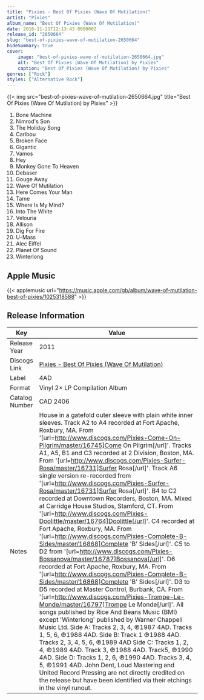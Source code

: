 ```yaml
---
title: "Pixies - Best Of Pixies (Wave Of Mutilation)"
artist: "Pixies"
album_name: "Best Of Pixies (Wave Of Mutilation)"
date: 2016-11-21T12:13:43.000000Z
release_id: "2650664"
slug: "best-of-pixies-wave-of-mutilation-2650664"
hideSummary: true
cover:
    image: "best-of-pixies-wave-of-mutilation-2650664.jpg"
    alt: "Best Of Pixies (Wave Of Mutilation) by Pixies"
    caption: "Best Of Pixies (Wave Of Mutilation) by Pixies"
genres: ["Rock"]
styles: ["Alternative Rock"]
---
```


{{< img src="best-of-pixies-wave-of-mutilation-2650664.jpg" title="Best Of Pixies (Wave Of Mutilation) by Pixies" >}}

<!-- section break -->

1. Bone Machine
2. Nimrod's Son
3. The Holiday Song
4. Caribou
5. Broken Face
6. Gigantic
7. Vamos
8. Hey
9. Monkey Gone To Heaven
10. Debaser
11. Gouge Away
12. Wave Of Mutilation
13. Here Comes Your Man
14. Tame
15. Where Is My Mind?
16. Into The White
17. Velouria
18. Allison
19. Dig For Fire
20. U-Mass
21. Alec Eiffel
22. Planet Of Sound
23. Winterlong

<!-- section break -->




## Apple Music
{{< applemusic url="https://music.apple.com/gb/album/wave-of-mutilation-best-of-pixies/1025318588" >}}






## Release Information
|  Key           | Value                                                |
| ---------------| ---------------------------------------------------- |
| Release Year   | 2011                                   |
| Discogs Link   | [Pixies - Best Of Pixies (Wave Of Mutilation)](https://www.discogs.com/release/2650664-Pixies-Best-Of-Pixies-Wave-Of-Mutilation) |
| Label          | 4AD |
| Format         | Vinyl 2× LP Compilation Album |
| Catalog Number | CAD 2406 |
| Notes | House in a gatefold outer sleeve with plain white inner sleeves.    Track A2 to A4 recorded at Fort Apache, Roxbury, MA. From '[url=http://www.discogs.com/Pixies-Come-On-Pilgrim/master/16745]Come On Pilgrim[/url]'.  Tracks A1, A5, B1 and C3 recorded at 2 Division, Boston, MA. From '[url=http://www.discogs.com/Pixies-Surfer-Rosa/master/16731]Surfer Rosa[/url]'.  Track A6 single version re-recorded from '[url=http://www.discogs.com/Pixies-Surfer-Rosa/master/16731]Surfer Rosa[/url]'.  B4 to C2 recorded at Downtown Recorders, Boston, MA. Mixed at Carridge House Studios, Stamford, CT. From '[url=http://www.discogs.com/Pixies-Doolittle/master/16764]Doolittle[/url]'.  C4 recorded at Fort Apache, Roxbury, MA. From '[url=http://www.discogs.com/Pixies-Complete-B-Sides/master/16868]Complete 'B' Sides[/url]'.  C5 to D2 from '[url=http://www.discogs.com/Pixies-Bossanova/master/16787]Bossanova[/url]'.  D6 recorded at Fort Apache, Roxbury, MA. From '[url=http://www.discogs.com/Pixies-Complete-B-Sides/master/16868]Complete 'B' Sides[/url]'.  D3 to D5 recorded at Master Control, Burbank, CA. From '[url=http://www.discogs.com/Pixies-Trompe-Le-Monde/master/16797]Trompe Le Monde[/url]'.    All songs published by Rice And Beans Music (BMI) except 'Winterlong' published by Warner Chappell Music Ltd.    Side A:  Tracks 2, 3, 4, ℗1987 4AD.  Tracks 1, 5, 6, ℗1988 4AD.    Side B:  Track 1 ℗1988 4AD.  Tracks 2, 3, 4, 5, 6, ℗1989 4AD    Side C:  Tracks 1, 2, 4, ℗1989 4AD.  Track 3, ℗1988 4AD.  Track5, ℗1990 4AD.    Side D:  Tracks 1, 2, 6, ℗1990 4AD.  Tracks 3, 4, 5, ℗1991 4AD.    John Dent, Loud Mastering and United Record Pressing are not directly credited on the release but have been identified via their etchings in the vinyl runout.   |